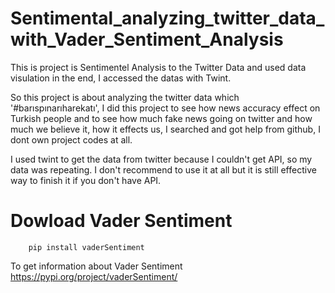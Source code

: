 # Sentimental_analyzing_twitter_data_with_Vader_Sentiment_Analysis
This is project is Sentimentel Analysis to the Twitter Data and used data visulation in the end, I accessed the datas with Twint.


So this project is about analyzing the twitter data which '#barıspınarıharekatı', I did this project to see how news accuracy effect on Turkish people and to see how much fake news going on twitter and how much we believe it, how it effects us, I searched and got help from github, I dont own project codes at all.

I used twint to get the data from twitter because I couldn't get API, so my data was repeating. I don't recommend to use it at all but it is still effective way to finish it if  you don't have API.

# Dowload Vader Sentiment
        pip install vaderSentiment 
        
 To get information about Vader Sentiment
https://pypi.org/project/vaderSentiment/
